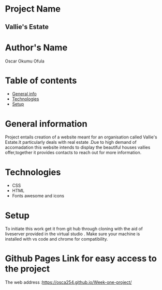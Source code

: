 # Project Name
## Vallie's Estate
# Author's Name
Oscar Okumu Ofula
# Table of contents
* [General info](#General-info)
* [Technologies](#Technologies)
* [Setup](#Setup)
# General information
Project entails creation of a website meant for an organisation called Vallie's Estate.It particularly deals with real estate .Due to high demand of accomadation this website intends to display the beautiful houses vallies offer,together it provides contacts to reach out for more information.
# Technologies
* CSS
* HTML
* Fonts awesome and icons
# Setup
To initiate this work get it from git hub through cloning with the aid of liveserver provided in the virtual studio .
Make sure your machine is installed with vs code and chrome for compatibility.
# Github Pages Link for easy access to the project
The web address :https://osca254.github.io/Week-one-project/




